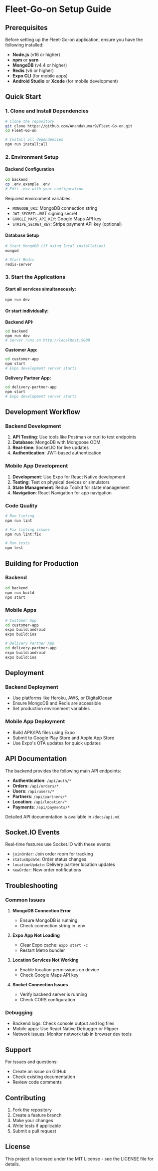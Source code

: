 # Fleet-Go-on Setup Guide

## Prerequisites

Before setting up the Fleet-Go-on application, ensure you have the following installed:

- **Node.js** (v16 or higher)
- **npm** or **yarn**
- **MongoDB** (v4.4 or higher)
- **Redis** (v6 or higher)
- **Expo CLI** (for mobile apps)
- **Android Studio** or **Xcode** (for mobile development)

## Quick Start

### 1. Clone and Install Dependencies

```bash
# Clone the repository
git clone https://github.com/Anandakumar9/Fleet-Go-on.git
cd Fleet-Go-on

# Install all dependencies
npm run install:all
```

### 2. Environment Setup

#### Backend Configuration
```bash
cd backend
cp .env.example .env
# Edit .env with your configuration
```

Required environment variables:
- `MONGODB_URI`: MongoDB connection string
- `JWT_SECRET`: JWT signing secret
- `GOOGLE_MAPS_API_KEY`: Google Maps API key
- `STRIPE_SECRET_KEY`: Stripe payment API key (optional)

#### Database Setup
```bash
# Start MongoDB (if using local installation)
mongod

# Start Redis
redis-server
```

### 3. Start the Applications

#### Start all services simultaneously:
```bash
npm run dev
```

#### Or start individually:

**Backend API:**
```bash
cd backend
npm run dev
# Server runs on http://localhost:5000
```

**Customer App:**
```bash
cd customer-app
npm start
# Expo development server starts
```

**Delivery Partner App:**
```bash
cd delivery-partner-app
npm start
# Expo development server starts
```

## Development Workflow

### Backend Development

1. **API Testing**: Use tools like Postman or curl to test endpoints
2. **Database**: MongoDB with Mongoose ODM
3. **Real-time**: Socket.IO for live updates
4. **Authentication**: JWT-based authentication

### Mobile App Development

1. **Development**: Use Expo for React Native development
2. **Testing**: Test on physical devices or simulators
3. **State Management**: Redux Toolkit for state management
4. **Navigation**: React Navigation for app navigation

### Code Quality

```bash
# Run linting
npm run lint

# Fix linting issues
npm run lint:fix

# Run tests
npm test
```

## Building for Production

### Backend
```bash
cd backend
npm run build
npm start
```

### Mobile Apps
```bash
# Customer App
cd customer-app
expo build:android
expo build:ios

# Delivery Partner App
cd delivery-partner-app
expo build:android
expo build:ios
```

## Deployment

### Backend Deployment
- Use platforms like Heroku, AWS, or DigitalOcean
- Ensure MongoDB and Redis are accessible
- Set production environment variables

### Mobile App Deployment
- Build APK/IPA files using Expo
- Submit to Google Play Store and Apple App Store
- Use Expo's OTA updates for quick updates

## API Documentation

The backend provides the following main API endpoints:

- **Authentication**: `/api/auth/*`
- **Orders**: `/api/orders/*`
- **Users**: `/api/users/*`
- **Partners**: `/api/partners/*`
- **Location**: `/api/location/*`
- **Payments**: `/api/payments/*`

Detailed API documentation is available in `/docs/api.md`.

## Socket.IO Events

Real-time features use Socket.IO with these events:

- `joinOrder`: Join order room for tracking
- `statusUpdate`: Order status changes
- `locationUpdate`: Delivery partner location updates
- `newOrder`: New order notifications

## Troubleshooting

### Common Issues

1. **MongoDB Connection Error**
   - Ensure MongoDB is running
   - Check connection string in .env

2. **Expo App Not Loading**
   - Clear Expo cache: `expo start -c`
   - Restart Metro bundler

3. **Location Services Not Working**
   - Enable location permissions on device
   - Check Google Maps API key

4. **Socket Connection Issues**
   - Verify backend server is running
   - Check CORS configuration

### Debugging

- Backend logs: Check console output and log files
- Mobile apps: Use React Native Debugger or Flipper
- Network issues: Monitor network tab in browser dev tools

## Support

For issues and questions:
- Create an issue on GitHub
- Check existing documentation
- Review code comments

## Contributing

1. Fork the repository
2. Create a feature branch
3. Make your changes
4. Write tests if applicable
5. Submit a pull request

## License

This project is licensed under the MIT License - see the LICENSE file for details.